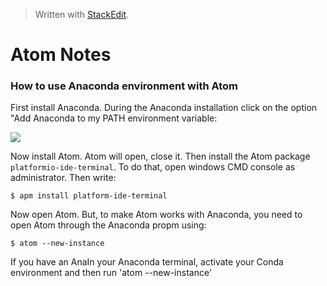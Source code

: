 > Written with [StackEdit](https://stackedit.io/).
# Atom Notes

### How to use Anaconda environment with Atom

First install Anaconda. During the Anaconda installation click on the option "Add Anaconda to my PATH environment variable:

![](https://cdn-images-1.medium.com/max/640/1*7a9zVyGP3iMXu9aB4e_Vhw.png)

Now install Atom. Atom will open, close it. Then install the Atom package  `platformio-ide-terminal`. To do that, open windows CMD console as administrator. Then write:
```
$ apm install platform-ide-terminal
```
Now open Atom. But, to make Atom works with Anaconda, you need to open Atom through the Anaconda propm using:

```
$ atom --new-instance
```

If you have an AnaIn your Anaconda terminal, activate your Conda environment and then run 'atom --new-instance'

<!--stackedit_data:
eyJoaXN0b3J5IjpbLTM1NjIwMTI0NV19
-->